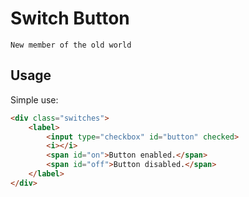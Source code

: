 # Switch Button
`New member of the old world`

Usage
-----

Simple use:
```html
<div class="switches">
    <label>
        <input type="checkbox" id="button" checked>
        <i></i>
        <span id="on">Button enabled.</span>
        <span id="off">Button disabled.</span>
    </label>
</div>
```

